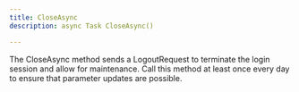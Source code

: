 ```yaml
---
title: CloseAsync
description: async Task CloseAsync()

---
```


The CloseAsync method sends a LogoutRequest to terminate the login session and allow for maintenance. Call this method at least once every day to ensure that parameter updates are possible.

